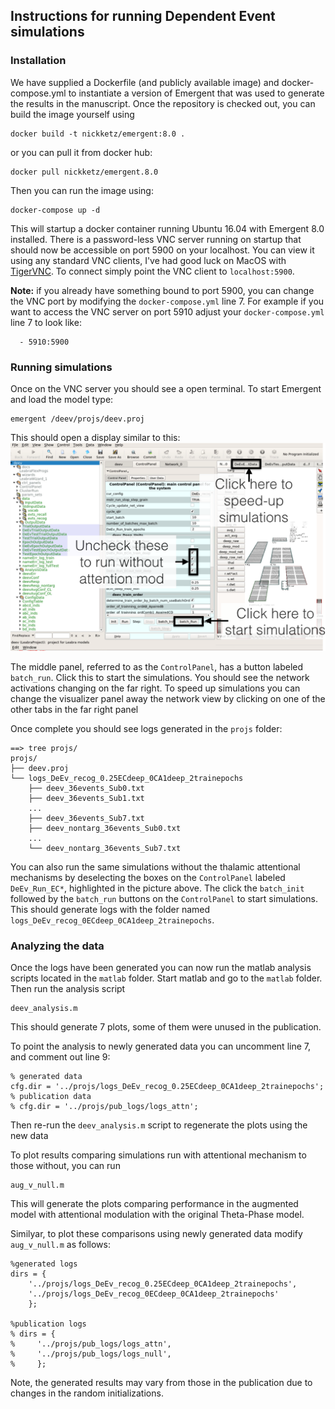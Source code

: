 ## Instructions for running Dependent Event simulations



### Installation

 We have supplied a Dockerfile (and publicly available image) and docker-compose.yml to instantiate a version of Emergent that was used to generate the results in the manuscript.  Once the repository is checked out, you can build the image yourself using
 ```
 docker build -t nickketz/emergent:8.0 .
 ```
 or you can pull it from docker hub:
 ```
 docker pull nickketz/emergent.8.0
 ```
 Then you can run the image using:
 ```
 docker-compose up -d
 ```
This will startup a docker container running Ubuntu 16.04 with Emergent 8.0 installed.  There is a password-less VNC server running on startup that should now be accessible on port 5900 on your localhost.  You can view it using any standard VNC clients, I've had good luck on MacOS with [TigerVNC](https://tigervnc.org/).  To connect simply point the VNC client to `localhost:5900`.

**Note:** if you already have something bound to port 5900, you can change the VNC port by modifying the `docker-compose.yml` line 7. For example if you want to access the VNC server on port 5910 adjust your `docker-compose.yml` line 7 to look like:
```
  - 5910:5900
```





### Running simulations

Once on the VNC server you should see a open terminal.  To start Emergent and load the model type:
```
emergent /deev/projs/deev.proj
```
This should open a display similar to this:
![proj startup](emer_startup.png)


 The middle panel, referred to as the `ControlPanel`, has a button labeled `batch_run`.  Click this to start the simulations.  You should see the network activations changing on the far right.  To speed up simulations you can change the visualizer panel away the network view by clicking on one of the other tabs in the far right panel

Once complete you should see logs generated in the `projs` folder:
```
==> tree projs/
projs/
├── deev.proj
└── logs_DeEv_recog_0.25ECdeep_0CA1deep_2trainepochs
    ├── deev_36events_Sub0.txt
    ├── deev_36events_Sub1.txt
	...
    ├── deev_36events_Sub7.txt
    ├── deev_nontarg_36events_Sub0.txt
	...
    └── deev_nontarg_36events_Sub7.txt
```

You can also run the same simulations without the thalamic attentional mechanisms by deselecting the boxes on the `ControlPanel` labeled `DeEv_Run_EC*`, highlighted in the picture above.  The click the `batch_init` followed by the `batch_run` buttons on the `ControlPanel` to start simulations.  This should generate logs with the folder named `logs_DeEv_recog_0ECdeep_0CA1deep_2trainepochs`.

### Analyzing the data

Once the logs have been generated you can now run the matlab analysis scripts located in the `matlab` folder.  Start matlab and go to the `matlab` folder.  Then run the analysis script
```
deev_analysis.m
```

This should generate 7 plots, some of them were unused in the publication.


To point the analysis to newly generated data you can uncomment line 7, and comment out line 9:
```
% generated data
cfg.dir = '../projs/logs_DeEv_recog_0.25ECdeep_0CA1deep_2trainepochs';
% publication data
% cfg.dir = '../projs/pub_logs/logs_attn';
```

Then re-run the `deev_analysis.m` script to regenerate the plots using the new data



To plot results comparing simulations run with attentional mechanism to those without, you can run
```
aug_v_null.m
```
This will generate the plots comparing performance in the augmented model with attentional modulation with the original Theta-Phase model.


Similyar, to plot these comparisons using newly generated data modify `aug_v_null.m` as follows:
```
%generated logs
dirs = {
    '../projs/logs_DeEv_recog_0.25ECdeep_0CA1deep_2trainepochs',
    '../projs/logs_DeEv_recog_0ECdeep_0CA1deep_2trainepochs'
    };

%publication logs
% dirs = {
%     '../projs/pub_logs/logs_attn',
%     '../projs/pub_logs/logs_null',
%     };
```

Note, the generated results may vary from those in the publication due to changes in the random initializations.
